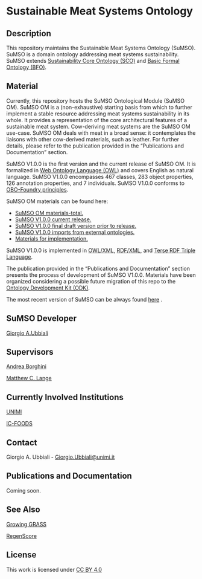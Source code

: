 # Sustainable Meat Systems Ontology

## Description

This repository maintains the Sustainable Meat Systems Ontology (SuMSO). SuMSO is a domain ontology addressing meat systems sustainability. SuMSO extends [Sustainability Core Ontology (SCO)](https://github.com/gioUbbiali/Sustainability-Core-Ontology) and [Basic Formal Ontology (BFO)](https://github.com/BFO-ontology/BFO-2020).

## Material

Currently, this repository hosts the SuMSO Ontological Module (SuMSO OM). SuMSO OM is a (non-exhaustive) starting basis from which to further implement a stable resource addressing meat systems sustainability in its whole. It provides a representation of the core architectural features of a sustainable meat system. 
Cow-deriving meat systems are the SuMSO OM use-case. SuMSO OM deals with meat in a broad sense: it contemplates the liaisons with other cow-derived materials, such as leather. For further details, please refer to the publication provided in the “Publications and Documentation” section.

SuMSO V1.0.0 is the first version and the current release of SuMSO OM. It is formalized in [Web Ontology Language (OWL)](https://www.w3.org/TR/owl2-overview/) and covers English as natural language. SuMSO V1.0.0 encompasses 467 classes, 283 object properties, 126 annotation properties, and 7 individuals. SuMSO V1.0.0  conforms to [OBO-Foundry principles](https://obofoundry.org/principles/fp-000-summary.html).

SuMSO OM materials can be found here:

- [SuMSO OM materials-total.](https://github.com/gioUbbiali/Sustainable-Meat-Systems-Ontology/tree/main/SuMSO)
- [SuMSO V1.0.0 current release.](https://github.com/gioUbbiali/Sustainable-Meat-Systems-Ontology/tree/main/SuMSO)
- [SuMSO V1.0.0 final draft version prior to release.](https://github.com/gioUbbiali/Sustainable-Meat-Systems-Ontology/tree/main/SuMSO/src/ontology)
- [SuMSO V1.0.0 imports from external ontologies. ](https://github.com/gioUbbiali/Sustainable-Meat-Systems-Ontology/tree/main/SuMSO/src/ontology/imports)
- [Materials for implementation.](https://github.com/gioUbbiali/Sustainable-Meat-Systems-Ontology/tree/main/SuMSO/materials%20for%20implementation)

SuMSO V1.0.0 is implemented  in [OWL/XML](https://www.w3.org/TR/owl2-overview/), [RDF/XML](https://www.w3.org/TR/rdf-syntax-grammar/), and [Terse RDF Triple Language](https://www.w3.org/TR/turtle/). 

The publication provided in the “Publications and Documentation” section presents the process of development of SuMSO V1.0.0. Materials have been organized considering a possible future migration of this repo to the [Ontology Development Kit (ODK)](https://github.com/INCATools/ontology-development-kit).


The most recent version of SuMSO can be always found [here]( https://github.com/gioUbbiali/Sustainable-Meat-Systems-Ontology) .

##  SuMSO Developer   

[Giorgio A.Ubbiali](https://orcid.org/0000-0001-7872-1770)

##  Supervisors  

[Andrea Borghini](https://orcid.org/0000-0002-2239-1482)

[Matthew C. Lange](https://orcid.org/0000-0002-6148-7962)

## Currently Involved Institutions

[UNIMI](https://www.unimi.it/it)

[IC-FOODS](https://www.ic-foods.org/)

## Contact

Giorgio A. Ubbiali - Giorgio.Ubbiali@unimi.it

## Publications and Documentation

Coming soon.

## See Also

[Growing GRASS](https://www.ggrass.org/)

[RegenScore](https://regenscore.org/)

## License
This work is licensed under [CC BY 4.0 ](https://creativecommons.org/licenses/by/4.0/)


